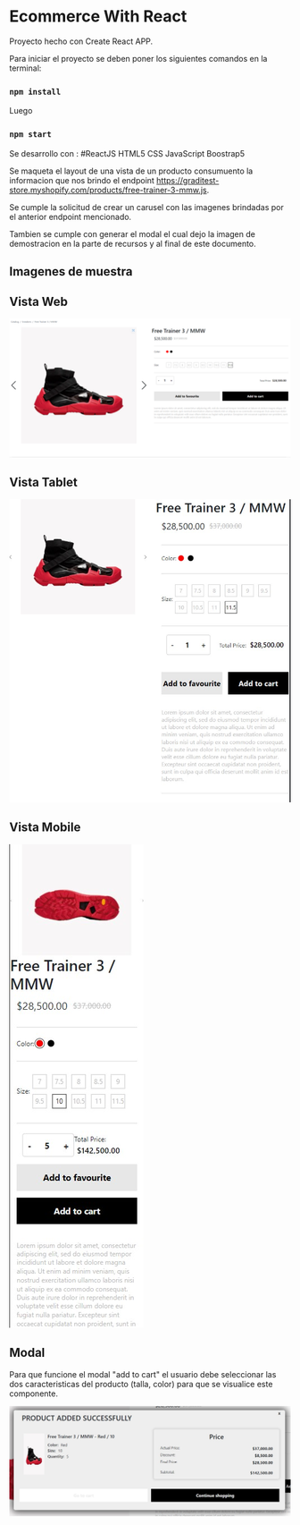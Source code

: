 # Ecommerce With React 



Proyecto hecho con Create React APP.

Para iniciar el proyecto se deben poner los siguientes comandos en la terminal:

### `npm install`

Luego

### `npm start`

Se desarrollo con : #ReactJS 
HTML5 
CSS 
JavaScript 
Boostrap5

Se maqueta el layout de una vista de un producto consumuento la informacion que nos brindo el endpoint https://graditest-store.myshopify.com/products/free-trainer-3-mmw.js.

Se cumple la solicitud de crear un carusel con las imagenes brindadas por el anterior endpoint mencionado.

Tambien se cumple con generar el modal el cual dejo la imagen de demostracion en la parte de recursos y al final de este documento.

## Imagenes de muestra

## Vista Web

![Web](src/assets/Vista%20Web.png)

## Vista Tablet

![Tablet](src/assets/VistaTablet.jpg)

## Vista Mobile

![FMobile](src/assets/VistaTelefono.jpg)

## Modal

Para que funcione el modal "add to cart" el usuario debe seleccionar las dos caracteristicas del producto (talla, color) para que se visualice este componente.

![Modal](src/assets/Modal.jpg)
